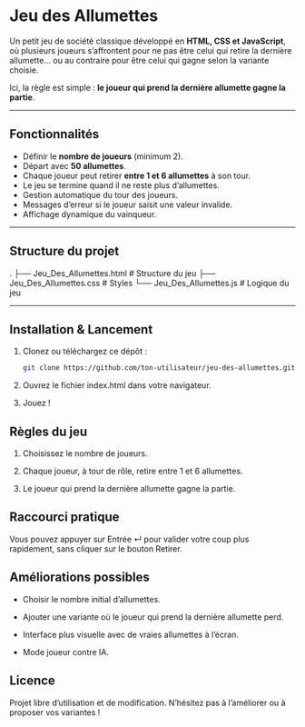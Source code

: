 # Jeu des Allumettes

Un petit jeu de société classique développé en **HTML, CSS et JavaScript**, où plusieurs joueurs s’affrontent pour ne pas être celui qui retire la dernière allumette… ou au contraire pour être celui qui gagne selon la variante choisie.  

Ici, la règle est simple : **le joueur qui prend la dernière allumette gagne la partie**.

---

## Fonctionnalités

- Définir le **nombre de joueurs** (minimum 2).
- Départ avec **50 allumettes**.
- Chaque joueur peut retirer **entre 1 et 6 allumettes** à son tour.
- Le jeu se termine quand il ne reste plus d’allumettes.
- Gestion automatique du tour des joueurs.
- Messages d’erreur si le joueur saisit une valeur invalide.
- Affichage dynamique du vainqueur.

---

## Structure du projet

.
├── Jeu_Des_Allumettes.html # Structure du jeu
├── Jeu_Des_Allumettes.css # Styles 
└── Jeu_Des_Allumettes.js # Logique du jeu

---

## Installation & Lancement

1. Clonez ou téléchargez ce dépôt :
   ```bash
   git clone https://github.com/ton-utilisateur/jeu-des-allumettes.git

2. Ouvrez le fichier index.html dans votre navigateur.

3. Jouez !

## Règles du jeu

1. Choisissez le nombre de joueurs.

2. Chaque joueur, à tour de rôle, retire entre 1 et 6 allumettes.

3. Le joueur qui prend la dernière allumette gagne la partie.

## Raccourci pratique

Vous pouvez appuyer sur Entrée ↵ pour valider votre coup plus rapidement, sans cliquer sur le bouton Retirer.

## Améliorations possibles

 - Choisir le nombre initial d’allumettes.

 - Ajouter une variante où le joueur qui prend la dernière allumette perd.

 - Interface plus visuelle avec de vraies allumettes à l’écran.

 - Mode joueur contre IA.

## Licence

Projet libre d’utilisation et de modification.
N’hésitez pas à l’améliorer ou à proposer vos variantes !